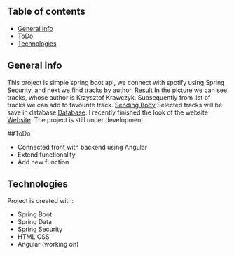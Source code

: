 ## Table of contents
* [General info](#general-info)
* [ToDo](#ToDo)
* [Technologies](#technologies)


## General info
This project is simple spring boot api, we connect with spotify using Spring Security, and next we find tracks by author.
[Result](./images/result.png) In the picture we can see tracks, whose author is Krzysztof Krawczyk.
Subsequently from list of tracks we can add to favourite track. [Sending Body](./images/Postman.png)
Selected tracks will be save in database [Database](./images/database.png). I recently finished the look of the website [Website](./images/spotify.png).
The project is still under development.

##ToDo
* Connected front with backend using Angular
* Extend functionality 
* Add new function

## Technologies
Project is created with:
* Spring Boot
* Spring Data
* Spring Security
* HTML CSS 
* Angular (working on)
	
